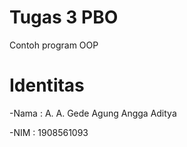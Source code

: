 # Tugas 3 PBO
Contoh program OOP


# Identitas 
-Nama : A. A. Gede Agung Angga Aditya

-NIM  : 1908561093
